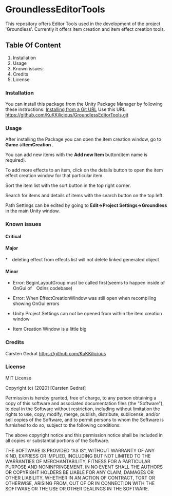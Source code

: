 # GroundlessEditorTools
This repository offers Editor Tools used in the development of the project 'Groundless'. Currently it offers item creation and item effect creation tools.

## Table Of Content
1. Installation
2. Usage
3. Known issues:
4. Credits
5. License


### Installation
You can install this package from the Unity Package Manager by following these instructions: [Installing from a Git URL](https://docs.unity3d.com/Manual/upm-ui-giturl.html)
Use this URL: https://github.com/KuKKilicious/GroundlessEditorTools.git

### Usage 
After installing the Package you can open the item creation window, go to **Game->ItemCreation** .

You can add new items with the **Add new Item** button(item name is required).

To add more effects to an item, click on the details button to open the item effect creation window for that particular item.

Sort the item list with the sort button in the top right corner. 

Search for items and details of items with the search button on the top left. 

Path Settings can be edited by going to **Edit->Project Settings->Groundless** in the main Unity window. 


### Known issues 

#### Critical

#### Major

* deleting effect from effects list will not delete linked generated object

#### Minor

* Error: BeginLayoutGroup must be called first(seems to happen inside of OnGui of Odins codebase)

* Error: When EffectCreationWindow was still open when recompiling showing OnGui errors

* Unity Project Settings can not be opened from within the item creation window

* Item Creation Window is a little big

### Credits

Carsten Gedrat https://github.com/KuKKilicious

### License 

MIT License

Copyright (c) [2020] [Carsten Gedrat]

Permission is hereby granted, free of charge, to any person obtaining a copy
of this software and associated documentation files (the "Software"), to deal
in the Software without restriction, including without limitation the rights
to use, copy, modify, merge, publish, distribute, sublicense, and/or sell
copies of the Software, and to permit persons to whom the Software is
furnished to do so, subject to the following conditions:

The above copyright notice and this permission notice shall be included in all
copies or substantial portions of the Software.

THE SOFTWARE IS PROVIDED "AS IS", WITHOUT WARRANTY OF ANY KIND, EXPRESS OR
IMPLIED, INCLUDING BUT NOT LIMITED TO THE WARRANTIES OF MERCHANTABILITY,
FITNESS FOR A PARTICULAR PURPOSE AND NONINFRINGEMENT. IN NO EVENT SHALL THE
AUTHORS OR COPYRIGHT HOLDERS BE LIABLE FOR ANY CLAIM, DAMAGES OR OTHER
LIABILITY, WHETHER IN AN ACTION OF CONTRACT, TORT OR OTHERWISE, ARISING FROM,
OUT OF OR IN CONNECTION WITH THE SOFTWARE OR THE USE OR OTHER DEALINGS IN THE
SOFTWARE.
